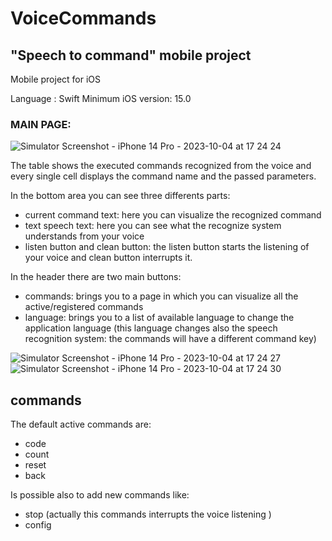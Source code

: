 # VoiceCommands

## "Speech to command" mobile project

Mobile project for iOS

Language : Swift
Minimum iOS version: 15.0

### MAIN PAGE: 

![Simulator Screenshot - iPhone 14 Pro - 2023-10-04 at 17 24 24](https://github.com/Jacopo90/VoiceCommands/assets/6302498/f8f206cb-4890-4b6d-9434-d5989a1996ed)
 
The table shows the executed commands recognized from the voice and every single cell displays the command name and the passed parameters.


In the bottom area you can see three differents parts: 
- current command text: here you can visualize the recognized command
- text speech text: here you can see what the recognize system understands from your voice
- listen button and clean button: the listen button starts the listening of your voice and clean button interrupts it.

In the header there are two main buttons: 
-  commands: brings you to a page in which you can visualize all the active/registered commands
-  language: brings you to a list of available language to change the application language (this language changes also the speech recognition system: the commands will have a different command key)

![Simulator Screenshot - iPhone 14 Pro - 2023-10-04 at 17 24 27](https://github.com/Jacopo90/VoiceCommands/assets/6302498/1ea01727-3e06-4264-82f5-8dcfb116ddfb)
![Simulator Screenshot - iPhone 14 Pro - 2023-10-04 at 17 24 30](https://github.com/Jacopo90/VoiceCommands/assets/6302498/e82dd254-f9b8-4822-8a80-4cdda8472f12)

## commands
The default active commands are: 
 - code 
 - count
 - reset 
 - back

Is possible also to add new commands like: 
- stop (actually this commands interrupts the voice listening )
- config






